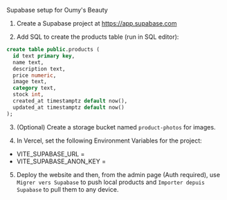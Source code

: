 Supabase setup for Oumy's Beauty

1) Create a Supabase project at https://app.supabase.com

2) Add SQL to create the products table (run in SQL editor):

```sql
create table public.products (
  id text primary key,
  name text,
  description text,
  price numeric,
  image text,
  category text,
  stock int,
  created_at timestamptz default now(),
  updated_at timestamptz default now()
);
```

3) (Optional) Create a storage bucket named `product-photos` for images.

4) In Vercel, set the following Environment Variables for the project:
- VITE_SUPABASE_URL = <your project url>
- VITE_SUPABASE_ANON_KEY = <anon key>

5) Deploy the website and then, from the admin page (Auth required), use `Migrer vers Supabase` to push local products and `Importer depuis Supabase` to pull them to any device.

